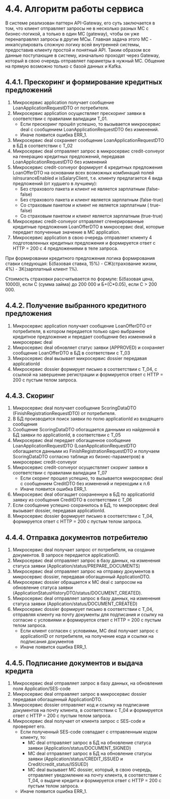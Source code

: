 # 4.4. Алгоритм работы сервиса
В системе реализован паттерн API-Gateway, его суть заключается в том, что клиент отправляет запросы не в несколько разных МС с бизнес-логикой, а только в один МС (gateway), чтобы он уже перенаправлял запросы в другие МСы. Главная задача этого МС - инкапсулировать сложную логику всей внутренней системы, предоставив клиенту простой и понятный API. Таким образом все данные поступающие в систему, изначально проходят через Gateway, который в свою очередь отправляет параметры в нужный МС. Общение на прямую возможно только с базой данных и Kafka.
## 4.4.1. Прескоринг и формирование кредитных предложений
1.	Микросервис application получает сообщение LoanApplicationRequestDTO от потребителя.
2.	Микросервис application осуществляет прескоринг заявки в соответствии с правилами валидации T_01.
    - Если прескоринг прошёл успешно, то вызывается микросервис deal с сообщением LoanApplicationRequestDTO без изменений.
    - Иначе появится ошибка ERR_1.
3.	Микросервис deal сохраняет сообщение LoanApplicationRequestDTO в БД в соответствии с  T_02
4.	Микросервис deal отправляет запрос в микросервис credit-conveyor на генерацию кредитных предложений, передавая LoanApplicationRequestDTO без изменений
5.	Микросервис credit-conveyor формирует 4 кредитных предложения LoanOfferDTO на основании всех возможных комбинаций полей isInsuranceEnabled и isSalaryClient, т.е. клиенту предлагается 4 вида предложений (от худшего в лучшему): 
    - Без страхового пакета и клиент не является зарплатным (false-false)
    - Без страхового пакета и клиент является зарплатным (false-true)
    - Со страховым пакетом и клиент не является зарплатным ( true-false)
    - Со страховым пакетом и клиент является зарплатным (true-true)
6.	Микросервис credit-conveyor отправляет сгенерированные кредитные предложения LoanOfferDTO в микросервис deal, которые передает полученные значение в МС application.
7.	Микросервис application в свою очередь отправляет клиенту 4 подготовленных кредитных предложения и формируется ответ с HTTP = 200 с 4 предложениями в теле запроса.
   
При формировании кредитного предложения логика формирования ставки следующая:  Б(базовая ставка, 15%) - СЖ(страхование жизни, 4%) - ЗК(зарплатный клиент 1%).

Стоимость страховки рассчитывается по формуле: Б(базовая цена, 10000), если С (сумма займа) до 200 000 и Б+(С*0.05), если С > 200 000.

## 4.4.2.  Получение выбранного кредитного предложения
1.	Микросервис application получает сообщение LoanOfferDTO от потребителя, в котором передается только одно выбранное кредитное предложение и передает сообщение без изменений в микросервис deal
2.	Микросервис deal обновляет статус заявки (APPROVED) и сохраняет сообщение LoanOfferDTO в БД в соответствии с  T_03
3.	Микросервис deal вызывает микросервис dossier передавая applicationId
4.	Микросервис dossier формирует письмо в соответствии с T_04, с ссылкой на завершение регистрации и формируется ответ с HTTP = 200 с пустым телом запроса. 
## 4.4.3. Скоринг
1.	Микросервис deal получает сообщение ScoringDataDTO (FinishRegistrationRequestDTO) от потребителя.
2.	В БД производится поиск заявки по полю applicationId из входящего сообщения
3.	Сообщение ScoringDataDTO обогащается данными из найденной в БД заявки по applicationId, в соответствии с  T_05
4.	Микросервис deal передает обогащенное сообщение LoanApplicationRequestDTO (LoanApplicationRequestDTO обогащается данными из FinishRegistrationRequestDTO и получаем ScoringDataDTO согласно таблице из бизнес-параметров) в микросервис credit-conveyor
5.	Микросервис credit-conveyor осуществляет скоринг заявки в соответствии с правилами валидации T_07
    - Если скоринг прошел успешно, то вызывается микросервис deal с сообщением CreditDTO без изменений и переходим к п.6  
    -	Иначе появится ошибка ERR_1.
6.	Микросервис deal обогащает сохраненную в БД по applicationId заявку из сообщения CreditDTO в соответствии с  T_06 
7.	Если сообщение успешно сохранилось в БД, то микросервис deal вызывает dossier, передавая applicationId.
8.	Микросервис dossier формирует письмо в соответствии с T_04,  формируется ответ с HTTP = 200 с пустым телом запроса.
## 4.4.4. Отправка документов потребителю
1.	Микросервис deal получает запрос от потребителя, на создание документов. В запросе передается applicationID.
2.	Микросервис deal отправляет запрос в базу данных, на изменения статуса заявки (Application/status/PREPARE_DOCUMENTS)
3.	Микросервис deal отправляет запрос на отправку документов в микросервис dossier, передавая обогащенный ApplicationDTO.
4.	Микросервис dossier обращается к МС deal с запросом на обновление статуса заявки (ApplicationStatusHistoryDTO/status/DOCUMENT_CREATED).
5.	Микросервис deal отправляет запрос в базу данных, на изменения статуса заявки (Application/status/DOCUMENT_CREATED)
6.	Микросервис dossier формирует письмо в соответствии с T_04, отправляя клиенту на почту документы для подписания и ссылку на согласие с условиями и формируется ответ с HTTP = 200 с пустым телом запроса.
    - Если клиент согласен с условиями, МС deal получает запрос с applicationID от потребителя, на получение кода и ссылки на подписания документов
    - Иначе появится ошибка ERR_1.
## 4.4.5. Подписание документов и выдача кредита
1.	Микросервис deal отправляет запрос в базу данных, на обновления поля Application/SES-code
2.	Микросервис deal отправляет запрос в микросервис dossier передавая обогащенный ApplicationDTO.
3.	Микросервис dossier отправляет код и ссылку на подписание документов на почту клиента, в соответствии с T_04 и формируется ответ с HTTP = 200 с пустым телом запроса. 
4.	Микросервис deal получает от клиента запрос с SES-code и проверяет его.
    - Если полученный SES-code совпадает с отправленным кодом клиенту, то:    
        - МС deal отправляет запрос в БД на обновление статуса заявки (Application/status/DOCUMENT_SIGNED)
        - МС deal отправляет запрос в БД на обновление статусы заявки (Application/status/CREDIT_ISSUED и Credit/credit_status/ISSUED)
        - МС deal вызывает МС dossier, который, в свою очередь, отправляет уведомление на почту клиента, в соответствии с T_04, о выдаче кредита и формируется ответ с HTTP = 200 с пустым телом запроса.
    - Иначе появится ошибка ERR_1.

